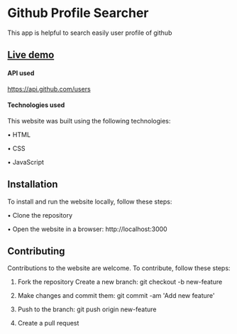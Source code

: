 # Github Profile Searcher
This app is helpful to search easily user profile of github


## [Live demo](https://searchgithubprofile.vercel.app/)


#### API used

 https://api.github.com/users
 
 
#### Technologies used

This website was built using the following technologies:

• HTML

• CSS

• JavaScript


## Installation

To install and run the website locally, follow these steps:

• Clone the repository

• Open the website in a browser: http://localhost:3000


## Contributing

Contributions to the website are welcome. To contribute, follow these steps:

1. Fork the repository Create a new branch: git checkout -b new-feature

2. Make changes and commit them: git commit -am 'Add new feature'

3. Push to the branch: git push origin new-feature

4. Create a pull request
